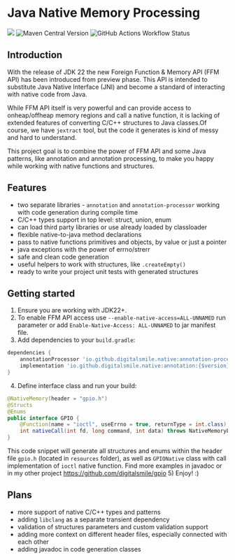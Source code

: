# Java Native Memory Processing
![](https://img.shields.io/badge/Java-22+-success)
![Maven Central Version](https://img.shields.io/maven-central/v/io.github.digitalsmile.native/annotation?color=blue&link=https%3A%2F%2Fcentral.sonatype.com%2Fartifact%2Fio.github.digitalsmile.native%2Fannotation)
![GitHub Actions Workflow Status](https://img.shields.io/github/actions/workflow/status/digitalsmile/annotation/gradle.yml)
## Introduction
With the release of JDK 22 the new Foreign Function & Memory API (FFM API) has been introduced from preview phase.
This API is intended to substitute Java Native Interface (JNI) and become a standard of interacting with native code from Java.

While FFM API itself is very powerful and can provide access to onheap/offheap memory regions and call a native function, it is lacking of extended features of converting C/C++ structures to Java classes.Of course, we have `jextract` tool, but the code it generates is kind of messy and hard to understand.

This project goal is to combine the power of FFM API and some Java patterns, like annotation and annotation processing, to make you happy while working with native functions and structures.
## Features
- two separate libraries - `annotation` and `annotation-processor` working with code generation during compile time
- C/C++ types support in top level: struct, union, enum
- can load third party libraries or use already loaded by classloader
- flexible native-to-java method declarations
- pass to native functions primitives and objects, by value or just a pointer
- java exceptions with the power of errno/strerr 
- safe and clean code generation
- useful helpers to work with structures, like `.createEmpty()`
- ready to write your project unit tests with generated structures
## Getting started
1) Ensure you are working with JDK22+.
2) To enable FFM API access use `--enable-native-access=ALL-UNNAMED` run parameter or add `Enable-Native-Access: ALL-UNNAMED` to jar manifest file.
3) Add dependencies to your `build.gradle`:
```groovy
dependencies {
    annotationProcessor 'io.github.digitalsmile.native:annotation-processor:{$version}'
    implementation 'io.github.digitalsmile.native:annotation:{$version}'
}
```
4) Define interface class and run your build:
```java
@NativeMemory(header = "gpio.h")
@Structs
@Enums
public interface GPIO {
    @Function(name = "ioctl", useErrno = true, returnType = int.class)
    int nativeCall(int fd, long command, int data) throws NativeMemoryException;
}
```
This code snippet will generate all structures and enums within the header file `gpio.h` (located in `resources` folder), as well as `GPIONative` class with call implementation of `ioctl` native function.
Find more examples in javadoc or in my other project https://github.com/digitalsmile/gpio
5) Enjoy! :)
## Plans
- more support of native C/C++ types and patterns
- adding `libclang` as a separate transient dependency
- validation of structures parameters and custom validation support
- adding more context on different header files, especially connected with each other
- adding javadoc in code generation classes

